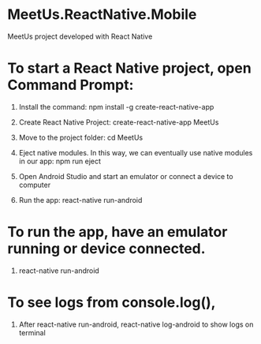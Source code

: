 # MeetUs.ReactNative.Mobile
MeetUs project developed with React Native

# To start a React Native project, open Command Prompt:

1) Install the command: npm install -g create-react-native-app

2) Create React Native Project: create-react-native-app MeetUs

3) Move to the project folder: cd MeetUs

4) Eject native modules. In this way, we can eventually use native modules in our app: npm run eject

5) Open Android Studio and start an emulator or connect a device to computer

6) Run the app: react-native run-android

# To run the app, have an emulator running or device connected.

1) react-native run-android

# To see logs from console.log(), 

1) After react-native run-android, react-native log-android to show logs on terminal

